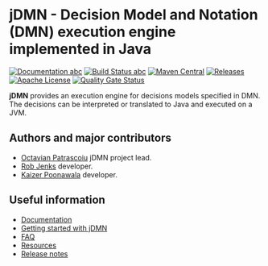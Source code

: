 # jDMN - Decision Model and Notation (DMN) execution engine implemented in Java

[![Documentation abc](https://img.shields.io/badge/Documentation-online-brightgreen.svg)](https://goldmansachs.github.io/jdmn/) [![Build Status abc](https://travis-ci.org/goldmansachs/jdmn.svg?branch=master)](https://travis-ci.org/goldmansachs/jdmn) [![Maven Central](https://maven-badges.herokuapp.com/maven-central/com.goldmansachs.jdmn/jdmn-parent/badge.svg)](https://maven-badges.herokuapp.com/maven-central/com.goldmansachs.jdmn/jdmn-parent) [![Releases](https://img.shields.io/github/release/goldmansachs/jdmn.svg)](https://github.com/goldmansachs/jdmn/releases) [![Apache License](https://img.shields.io/badge/License-Apache%202-blue.svg)](LICENSE.txt) [![Quality Gate Status](https://sonarcloud.io/api/project_badges/measure?project=goldmansachs_jdmn&metric=alert_status)](https://sonarcloud.io/dashboard?id=goldmansachs_jdmn)

**jDMN** provides an execution engine for decisions models specified in DMN. The decisions can be interpreted or translated to Java and executed on a JVM.

## Authors and major contributors

* [Octavian Patrascoiu](https://github.com/opatrascoiu) jDMN project lead.
* [Rob Jenks](https://github.com/RobJenks) developer.
* [Kaizer Poonawala](https://github.com/kaizer) developer.

## Useful information

* [Documentation](https://goldmansachs.github.io/jdmn/)
* [Getting started with jDMN](https://github.com/goldmansachs/jdmn/blob/master/docs/getting-started.md)
* [FAQ](https://github.com/goldmansachs/jdmn/blob/master/docs/faq/index.md)
* [Resources](https://github.com/goldmansachs/jdmn/blob/master/docs/resources.md)
* [Release notes](https://github.com/goldmansachs/jdmn/releases)


